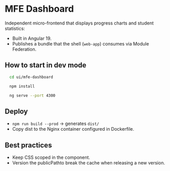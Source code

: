 # MFE Dashboard

Independent micro-frontend that displays progress charts and student statistics:
- Built in Angular 19.
- Publishes a bundle that the shell (`web-app`) consumes via Module Federation.

## How to start in dev mode

```bash
  cd ui/mfe-dashboard
```
```bash
  npm install
```
```bash
  ng serve --port 4300
```

## Deploy
- `npm run build --prod` → generates `dist/`
- Copy dist to the Nginx container configured in Dockerfile.

## Best practices
- Keep CSS scoped in the component.
- Version the publicPathto break the cache when releasing a new version.
